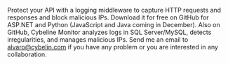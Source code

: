 Protect your API with a logging middleware to capture HTTP requests and responses and block malicious IPs. Download it for free on GitHub for ASP.NET and Python (JavaScript and Java coming in December). Also on GitHub, Cybeline Monitor analyzes logs in SQL Server/MySQL, detects irregularities, and manages malicious IPs.
Send me an email to alvaro@cybelin.com if you have any problem or you are interested in any collaboration.

